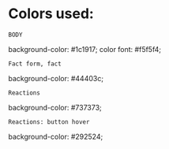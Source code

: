 # Colors used:

    BODY

background-color: #1c1917;
color font: #f5f5f4;

    Fact form, fact

background-color: #44403c;

    Reactions

background-color: #737373;

    Reactions: button hover

background-color: #292524;
